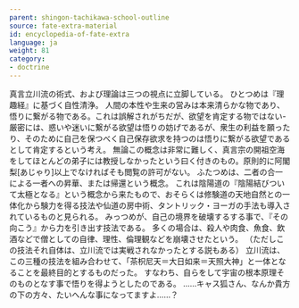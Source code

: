 ```yaml
---
parent: shingon-tachikawa-school-outline
source: fate-extra-material
id: encyclopedia-of-fate-extra
language: ja
weight: 81
category:
- doctrine
---
```


真言立川流の術式、および理論は三つの視点に立脚している。
ひとつめは『理趣経』に基づく自性清浄。
人間の本性や生来の営みは本来清らかな物であり、悟りに繋がる物である。これは誤解されがちだが、欲望を肯定する物ではない-厳密には、惑いや迷いに繋がる欲望は悟りの妨げであるが、衆生の利益を願ったり、そのために自己を保つべく自己保存欲求を持つのは悟りに繋がる欲望であるとして肯定するという考え。
無論この概念は非常に難しく、真言宗の開祖空海をしてほとんどの弟子には教授しなかったという曰く付きのもの。原則的に阿閣梨[あじゃり]以上でなければそも閲覧の許可がない。
ふたつめは、二者の合一による一者への昇華、または帰還という概念。
これは陰陽道の『陰陽結びついて太極となる』という概念から来たもので、おそらくは修験道の天地自然との一体化から験力を得る技法や仙道の房中術、タントリック・ヨーガの手法も導入されているものと見られる。
みっつめが、自己の境界を破壊するする事で、『その向こう』から力を引き出す技法である。
多くの場合は、殺人や肉食、魚食、飲酒などで僧としての自律、理性、倫理観などを崩壊させたという。
（ただしこの技法それ自体は、立川流では実戦されなかったとする説もある）
立川流は、この三種の技法を組み合わせて、「茶枳尼天＝大日如来＝天照大神」と一体となることを最終目的とするものだった。
すなわち、自らをして宇宙の根本原理そのものとなす事で悟りを得ようとしたのである。
……キャス狐さん、なんか貴方の下の方々、たいへんな事になってますよ……？
